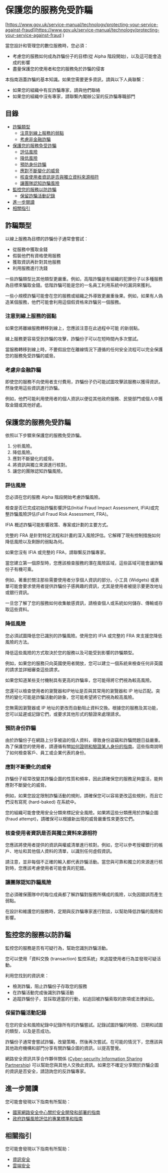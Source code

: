 # 保護您的服務免受詐騙

[https://www.gov.uk/service-manual/technology/protecting-your-service-against-fraud](https://www.gov.uk/service-manual/technology/protecting-your-service-against-fraud
)

當您設計和管理您的數位服務時，您必須：

- 考慮您的服務如何成為詐騙份子的目標(從 Alpha 階段開始)，以及這可能會造成的影響
- 盡量保護您的使用者和您的服務免於詐騙的侵害

本指南涵蓋詐騙的基本知識。如果您需要更多資訊，請與以下人員聯繫：

- 如果您的組織中有反詐騙專家，請與他們聯絡
- 如果您的組織中沒有專家，請聯繫內閣辦公室的反詐騙專職部門

## 目錄

 - [詐騙類型](#詐騙類型)
   - [注意到線上服務的弱點](#注意到線上服務的弱點)
   - [考慮非金融詐騙](#考慮非金融詐騙)
 - [保護您的服務免受詐騙](#保護您的服務免受詐騙)
   - [評估風險](#評估風險)
   - [降低風險](#降低風險)
   - [預防身份詐騙](#預防身份詐騙)
   - [應對不斷變化的威脅](#應對不斷變化的威脅)
   - [核查使用者資訊是否與獨立資料來源相符](#核查使用者資訊是否與獨立資料來源相符)
   - [讓團隊認知詐騙風險](#讓團隊認知詐騙風險)
 - [監控您的服務以防詐騙](#監控您的服務以防詐騙)
   - [保留詐騙活動記錄](#保留詐騙活動記錄)
 - [進一步閱讀](#進一步閱讀)
 - [相關指引](#相關指引)

## 詐騙類型

以線上服務為目標的詐騙份子通常會嘗試：

- 從服務中獲取金錢
- 假裝他們有資格使用服務
- 獲取資訊再針對其他服務
- 利用服務進行洗錢

一些詐騙類型比其他類型更嚴重。例如，高階詐騙是有組織的犯罪份子以多種服務為目標來騙取金錢。低階詐騙可能是您的一名員工利用系統中的漏洞來獲利。

一些小規模詐騙可能會在您的服務或組織之外導致更嚴重後果。例如，如果有人偽造某個服務，他們可能會利用這個假資格來詐騙另一個服務。

### 注意到線上服務的弱點

如果您將離線服務轉移到線上，您應該注意在此過程中可能 的新弱點。

線上服務更容易受到詐騙的攻擊，詐騙份子可以在短時間內多次嘗試。

當服務轉移到線上時，不要假設您在離線情況下遵循的任何安全流程可以完全保護您的服務免受詐騙的威脅。

### 考慮非金融詐騙

即使您的服務不向使用者支付費用，詐騙份子仍可能試圖攻擊該服務以獲得資訊，然後使用這些資訊進行詐騙。

例如，他們可能利用使用者的個人資訊以便從其他政府服務、民營部門或個人中獲取金錢或其他好處。

## 保護您的服務免受詐騙

依照以下步驟來保護您的服務免受詐騙。

1. 分析風險。
2. 降低風險。
3. 應對不斷變化的威脅。
4. 將資訊與獨立來源進行核對。
5. 讓您的團隊認知詐騙風險。

### 評估風險

您必須在您的服務 Alpha 階段開始考慮詐騙風險。

檢查是否已完成初始詐騙影響評估(Initial Fraud Impact Assessment, IFIA)或完整詐騙風險評估(Full Fraud Risk Assessment, FRA)。

IFIA 概述詐騙可能影響政策、專案或計劃的主要方式。

完整的 FRA 是針對特定流程和計畫的深入風險評估。它解釋了現有控制措施如何降低風險以及剩餘的弱點為何。

如果您沒有 IFIA 或完整的 FRA，請聯繫反詐騙專家。

當您建立第一個原型時，您應該檢查服務的潛在風險區域，這些區域可能會讓詐騙份子有機可乘。

例如，著重於關注那些需要使用者分享個人資訊的部分。小工具 (Widgets) 或表單可能會要求使用者提供詐騙份子感興趣的資訊，尤其是使用者被提示要更改地址或銀行資訊。

一旦您了解了您的服務如何收集敏感資訊，請檢查個人或系統如何儲存、傳輸或存取這些資料。

### 降低風險

您必須試圖降低您已識別的詐騙風險。使用您的 IFIA 或完整的 FRA 來支援您降低風險的方法。

降低這些風險的方式取決於您的服務以及可能受到影響的詐騙類型。

例如，如果您的服務只向英國使用者開放，您可以建立一個系統來檢查任何非英國的請求並詳細審查這些請求。

如果您知道某些支付機制具有更高的詐騙率，您可能得將它們視為較高風險。

您還可以檢查使用者的瀏覽器和IP地址是否與其常用的瀏覽器和 IP 地址匹配。突然的變化可能是詐騙活動的跡象，您可能希望將它們視為較高風險。

您無需因瀏覽器或 IP 地址的更改而自動阻止資料交換。根據您的服務及其功能，您可以延遲或記錄它們，或要求其他形式的驗證來處理請求。

### 預防身份詐騙

由於詐騙份子在網路上分享被盜的個人資料，導致身份盜竊和詐騙問題日益嚴重。為了保護您的使用者，請遵循有關[如何證明和驗證某人身份的指南](https://www.gov.uk/government/publications/identity-proofing-and-verification-of-an-individual/how-to-prove-and-verify-someones-identity)。這些指南說明了如何檢查客戶、員工或企業代表的身份。

### 應對不斷變化的威脅

詐騙份子經常改變其詐騙企圖的性質和頻率，因此請確保您的服務足夠靈活，能夠應對不斷變化的威脅。

例如，如果您設定限制詐騙活動的規則，請確保您可以容易更改這些規則，而且它們沒有寫死 (hard-baked) 在系統中。

您的組織可能會使用安全分類來標記安全風險。如果將這些分類應用於詐騙企圖 (fraud attempt)，請確保可以根據新出現的威脅嚴重性來更改它們。

### 核查使用者資訊是否與獨立資料來源相符

您應該將使用者提供的資訊與權威清單進行核對。例如，您可以參考授權銀行的帳戶、地址和其他個人資料的清單，以識別任何虛假資訊。

請注意，並非每個不正確的輸入都代表詐騙活動。當您與可靠和獨立的來源進行核對時，您應該考慮使用者可能會真的犯錯。

### 讓團隊認知詐騙風險

您必須確保團隊中的每位成員都了解詐騙對服務所構成的風險，以免因錯誤而產生弱點。

在設計和維護您的服務時，定期與反詐騙專家進行對談，以幫助降低詐騙的風險和影響。

## 監控您的服務以防詐騙

監控您的服務是否有可疑行為，幫助您識別詐騙活動。

您可以使用「資料交換 (transaction) 監控系統」來追蹤使用者行為並發現可疑活動。

利用您找到的資訊來：

- 檢測詐騙，阻止詐騙份子存取您的服務
- 在詐騙活動完成後識別詐騙活動
- 追蹤詐騙份子，並採取適當的行動，如追回被詐騙索取的款項或法律訴訟。

### 保留詐騙活動記錄

在您的安全和風險紀錄中記錄所有的詐騙嘗試。記錄試圖詐騙的時間、日期和試圖的類型，以及是否成功。

詐騙份子通常會嘗試詐騙，改變策略，然後再次嘗試。在可能的情況下，您應該與其他政府機構和部門分享有關詐騙企圖的資訊，以提高警覺。

網路安全資訊共享合作夥伴關係 ([Cyber-security Information Sharing Partnership](https://www.cert.gov.uk/cisp/)) 可以幫助您與其他人交換此資訊。如果您不確定分享關於詐騙企圖的資訊是否安全，請諮詢您的反詐騙專家。

## 進一步閱讀

您可能會發現以下指南有所幫助：

- [國家網路安全中心關於安全開發和部署的指南](https://www.ncsc.gov.uk/collection/developers-collection)
- [政府詐騙風險評估的專業標準和指南](https://www.gov.uk/government/publications/professional-standards-and-guidance-for-fraud-risk-assessment-in-government)

## 相關指引

您可能會發現以下指南有所幫助：

- [資訊安全](https://www.gov.uk/service-manual/making-software/information-security.html)
- [雲端安全](https://www.gov.uk/service-manual/operations/cloud-security.html)

